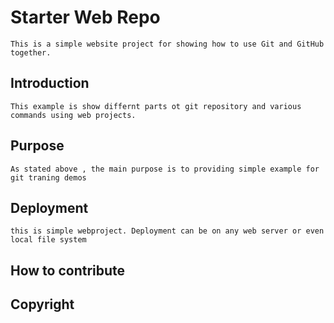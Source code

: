 # Starter Web Repo

	This is a simple website project for showing how to use Git and GitHub together.

## Introduction

	This example is show differnt parts ot git repository and various commands using web projects.

## Purpose

	As stated above , the main purpose is to providing simple example for git traning demos

## Deployment

	this is simple webproject. Deployment can be on any web server or even local file system

## How to contribute

## Copyright

	